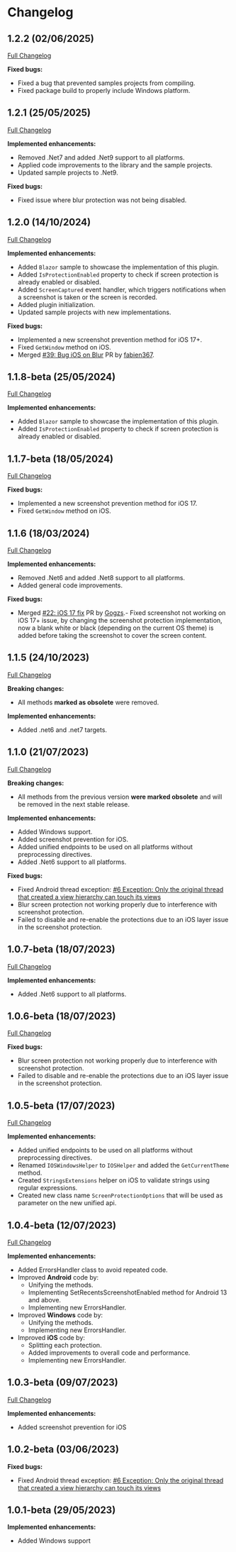 # Changelog

## 1.2.2 (02/06/2025)
[Full Changelog](https://github.com/FabriBertani/Plugin.Maui.ScreenSecurity/compare/v1.2.1...v1.2.2)

**Fixed bugs:**
- Fixed a bug that prevented samples projects from compiling.
- Fixed package build to properly include Windows platform.

## 1.2.1 (25/05/2025)
[Full Changelog](https://github.com/FabriBertani/Plugin.Maui.ScreenSecurity/compare/v1.2.0...v1.2.1)

**Implemented enhancements:**
- Removed .Net7 and added .Net9 support to all platforms.
- Applied code improvements to the library and the sample projects.
- Updated sample projects to .Net9.

**Fixed bugs:**
- Fixed issue where blur protection was not being disabled.

## 1.2.0 (14/10/2024)
[Full Changelog](https://github.com/FabriBertani/Plugin.Maui.ScreenSecurity/compare/v1.1.6...v1.2.0)

**Implemented enhancements:**
- Added `Blazor` sample to showcase the implementation of this plugin.
- Added `IsProtectionEnabled` property to check if screen protection is already enabled or disabled.
- Added `ScreenCaptured` event handler, which triggers notifications when a screenshot is taken or the screen is recorded.
- Added plugin initialization.
- Updated sample projects with new implementations.

**Fixed bugs:**
- Implemented a new screenshot prevention method for iOS 17+.
- Fixed `GetWindow` method on iOS.
- Merged [#39: Bug iOS on Blur](https://github.com/FabriBertani/Plugin.Maui.ScreenSecurity/pull/39) PR by [fabien367](https://github.com/fabien367).

## 1.1.8-beta (25/05/2024)
[Full Changelog](https://github.com/FabriBertani/Plugin.Maui.ScreenSecurity/compare/v1.1.7-beta...v1.1.8-beta)

**Implemented enhancements:**
- Added `Blazor` sample to showcase the implementation of this plugin.
- Added `IsProtectionEnabled` property to check if screen protection is already enabled or disabled.

## 1.1.7-beta (18/05/2024)
[Full Changelog](https://github.com/FabriBertani/Plugin.Maui.ScreenSecurity/compare/v1.1.6...v1.1.7-beta)

**Fixed bugs:**
- Implemented a new screenshot prevention method for iOS 17.
- Fixed `GetWindow` method on iOS.

## 1.1.6 (18/03/2024)
[Full Changelog](https://github.com/FabriBertani/Plugin.Maui.ScreenSecurity/compare/v1.1.5...v1.1.6)

**Implemented enhancements:**
- Removed .Net6 and added .Net8 support to all platforms.
- Added general code improvements.

**Fixed bugs:**
- Merged [#22: iOS 17 fix](https://github.com/FabriBertani/Plugin.Maui.ScreenSecurity/pull/22) PR by [Gogzs](https://github.com/Gogzs).- Fixed screenshot not working on iOS 17+ issue, by changing the screenshot protection implementation, now a blank white or black (depending on the current OS theme) is added before taking the screenshot to cover the screen content.

## 1.1.5 (24/10/2023)
[Full Changelog](https://github.com/FabriBertani/Plugin.Maui.ScreenSecurity/compare/v1.1.0...v1.1.5)

**Breaking changes:**
- All methods **marked as obsolete** were removed.

**Implemented enhancements:**
- Added .net6 and .net7 targets.

## 1.1.0 (21/07/2023)
[Full Changelog](https://github.com/FabriBertani/Plugin.Maui.ScreenSecurity/compare/v1.0.0...v1.1.0)

**Breaking changes:**
- All methods from the previous version **were marked obsolete** and will be removed in the next stable release.

**Implemented enhancements:**
- Added Windows support.
- Added screenshot prevention for iOS.
- Added unified endpoints to be used on all platforms without preprocessing directives.
- Added .Net6 support to all platforms.

**Fixed bugs:**
- Fixed Android thread exception: [#6 Exception: Only the original thread that created a view hierarchy can touch its views](https://github.com/FabriBertani/Plugin.Maui.ScreenSecurity/issues/6)
- Blur screen protection not working properly due to interference with screenshot protection.
- Failed to disable and re-enable the protections due to an iOS layer issue in the screenshot protection.

## 1.0.7-beta (18/07/2023)
[Full Changelog](https://github.com/FabriBertani/Plugin.Maui.ScreenSecurity/compare/v1.0.6-beta...v1.0.7-beta)

**Implemented enhancements:**
- Added .Net6 support to all platforms.

## 1.0.6-beta (18/07/2023)
[Full Changelog](https://github.com/FabriBertani/Plugin.Maui.ScreenSecurity/compare/v1.0.5-beta...v1.0.6-beta)

**Fixed bugs:**
- Blur screen protection not working properly due to interference with screenshot protection.
- Failed to disable and re-enable the protections due to an iOS layer issue in the screenshot protection.

## 1.0.5-beta (17/07/2023)
[Full Changelog](https://github.com/FabriBertani/Plugin.Maui.ScreenSecurity/compare/v1.0.4-beta...v1.0.5-beta)

**Implemented enhancements:**
- Added unified endpoints to be used on all platforms without preprocessing directives.
- Renamed `IOSWindowsHelper` to `IOSHelper` and added the `GetCurrentTheme` method.
- Created `StringsExtensions` helper on iOS to validate strings using regular expressions.
- Created new class name `ScreenProtectionOptions` that will be used as parameter on the new unified api.

## 1.0.4-beta (12/07/2023)
[Full Changelog](https://github.com/FabriBertani/Plugin.Maui.ScreenSecurity/compare/v1.0.3-beta...v1.0.4-beta)

**Implemented enhancements:**
- Added ErrorsHandler class to avoid repeated code.
-  Improved **Android** code by:
    - Unifying the methods.
    - Implementing SetRecentsScreenshotEnabled method for Android 13 and above.
    - Implementing new ErrorsHandler.
- Improved **Windows** code by:
    - Unifying the methods.
    - Implementing new ErrorsHandler.
-  Improved **iOS** code by:
    - Splitting each protection.
    - Added improvements to overall code and performance.
    - Implementing new ErrorsHandler.


## 1.0.3-beta (09/07/2023)
[Full Changelog](https://github.com/FabriBertani/Plugin.Maui.ScreenSecurity/compare/v1.0.0...v1.0.3-beta)

**Implemented enhancements:**
- Added screenshot prevention for iOS

## 1.0.2-beta (03/06/2023)

**Fixed bugs:**
- Fixed Android thread exception: [#6 Exception: Only the original thread that created a view hierarchy can touch its views](https://github.com/FabriBertani/Plugin.Maui.ScreenSecurity/issues/6)

## 1.0.1-beta (29/05/2023)

**Implemented enhancements:**
- Added Windows support